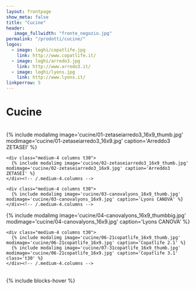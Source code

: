 ```yaml
---
layout: frontpage
show_meta: false
title: "Cucine"
header:
   image_fullwidth: "fronte_negozio.jpg"
permalink: "/prodotti/cucine/"
logos:
  - image: loghi/copatlife.jpg
    link: http://www.copatlife.it/
  - image: loghi/arredo3.jpg
    link: http://www.arredo3.it/
  - image: loghi/lyons.jpg
    link: http://www.lyons.it/
linkperrow: 5
---
```

# Cucine

<br>


<div class="row">
    <div class="medium-4 columns t30">
      {% include modalimg image='cucine/01-zetaseiarredo3_16x9_thumb.jpg' modimage='cucine/01-zetaseiarredo3_16x9.jpg' caption='Arreddo3 ZETASEI' %}
    </div><!-- /.medium-4.columns -->

    <div class="medium-4 columns t30">
      {% include modalimg image='cucine/02-zetaseiarredo3_16x9_thumb.jpg' modimage='cucine/02-zetaseiarredo3_16x9.jpg' caption='Arreddo3 ZETASEI' %}
    </div><!-- /.medium-4.columns -->

    <div class="medium-4 columns t30">
      {% include modalimg image='cucine/03-canovalyons_16x9_thumb.jpg' modimage='cucine/03-canovalyons_16x9.jpg' caption='Lyons CANOVA' %}
    </div><!-- /.medium-4.columns -->

</div><!-- /.row -->


<div class="row">
    <div class="medium-8 columns t30">
      {% include modalimg image='cucine/04-canovalyons_16x9_thumbbig.jpg' modimage='cucine/04-canovalyons_16x9.jpg' caption='Lyons CANOVA' %}
    </div><!-- /.medium-8.columns -->

    <div class="medium-4 columns t30">
      {% include modalimg image='cucine/06-21copatlife_16x9_thumb.jpg' modimage='cucine/06-21copatlife_16x9.jpg' caption='Copatlife 2.1' %}
      {% include modalimg image='cucine/07-31copatlife_16x9_thumb.jpg' modimage='cucine/06-21copatlife_16x9.jpg' caption='Copatlife 3.1' class='t30' %}
    </div><!-- /.medium-4.columns -->

</div><!-- /.row -->

<br>
{% include blocks-hover %}